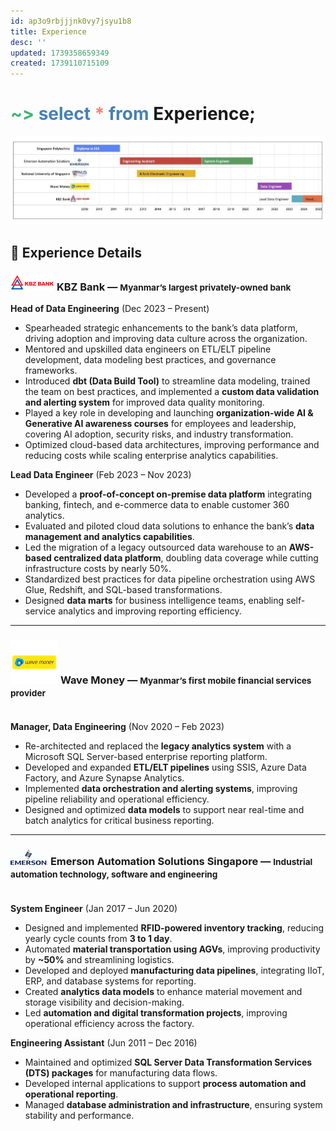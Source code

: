 ```yaml
---
id: ap3o9rbjjjnk0vy7jsyu1b8
title: Experience
desc: ''
updated: 1739358659349
created: 1739110715109
---
```


# <span style="color:MediumSeaGreen">~></span> <span style="color:SteelBlue">select</span> <span style="color:Salmon">*</span> <span style="color:SteelBlue">from</span> **Experience;**

![A chart of my education and career in timeline format.](/assets/images/career-timeline.jpg)

## **🧬 Experience Details**

### ![](/assets/images/KBZ_Bank_logo_mini.png) **KBZ Bank** — <small>Myanmar’s largest privately-owned bank</small>  
**Head of Data Engineering** (Dec 2023 – Present)  
- Spearheaded strategic enhancements to the bank’s data platform, driving adoption and improving data culture across the organization.  
- Mentored and upskilled data engineers on ETL/ELT pipeline development, data modeling best practices, and governance frameworks.  
- Introduced **dbt (Data Build Tool)** to streamline data modeling, trained the team on best practices, and implemented a **custom data validation and alerting system** for improved data quality monitoring.
- Played a key role in developing and launching **organization-wide AI & Generative AI awareness courses** for employees and leadership, covering AI adoption, security risks, and industry transformation.  
- Optimized cloud-based data architectures, improving performance and reducing costs while scaling enterprise analytics capabilities.  

**Lead Data Engineer** (Feb 2023 – Nov 2023)  
- Developed a **proof-of-concept on-premise data platform** integrating banking, fintech, and e-commerce data to enable customer 360 analytics.  
- Evaluated and piloted cloud data solutions to enhance the bank’s **data management and analytics capabilities**.  
- Led the migration of a legacy outsourced data warehouse to an **AWS-based centralized data platform**, doubling data coverage while cutting infrastructure costs by nearly 50%.  
- Standardized best practices for data pipeline orchestration using AWS Glue, Redshift, and SQL-based transformations.  
- Designed **data marts** for business intelligence teams, enabling self-service analytics and improving reporting efficiency.  

---

### ![](/assets/images/WaveMoney-logo-mini.png) **Wave Money** — <small>Myanmar’s first mobile financial services provider</small> <br/><br/>

**Manager, Data Engineering** (Nov 2020 – Feb 2023)  
- Re-architected and replaced the **legacy analytics system** with a Microsoft SQL Server-based enterprise reporting platform.  
- Developed and expanded **ETL/ELT pipelines** using SSIS, Azure Data Factory, and Azure Synapse Analytics.  
- Implemented **data orchestration and alerting systems**, improving pipeline reliability and operational efficiency.  
- Designed and optimized **data models** to support near real-time and batch analytics for critical business reporting.  

---

### ![](/assets/images/emerson-logo-mini.png) **Emerson Automation Solutions Singapore** — <small>Industrial automation technology, software and engineering </small> <br/><br/>

**System Engineer** (Jan 2017 – Jun 2020)  
- Designed and implemented **RFID-powered inventory tracking**, reducing yearly cycle counts from **3 to 1 day**.  
- Automated **material transportation using AGVs**, improving productivity by **~50%** and streamlining logistics.  
- Developed and deployed **manufacturing data pipelines**, integrating IIoT, ERP, and database systems for reporting.  
- Created **analytics data models** to enhance material movement and storage visibility and decision-making.  
- Led **automation and digital transformation projects**, improving operational efficiency across the factory.

**Engineering Assistant** (Jun 2011 – Dec 2016)  
- Maintained and optimized **SQL Server Data Transformation Services (DTS) packages** for manufacturing data flows.  
- Developed internal applications to support **process automation and operational reporting**.  
- Managed **database administration and infrastructure**, ensuring system stability and performance.  
